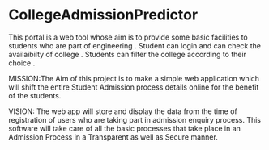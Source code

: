 # CollegeAdmissionPredictor
This portal is a web tool whose aim is to provide some basic facilities to students who are part of engineering . Student can login and can check the availaibilty of college . Students can filter the college according to their choice .

MISSION:The Aim of this project is to make a simple web application which will shift the entire Student Admission process details online for the benefit of the students.

VISION: The web app will store and display the data from the time of registration of users who are taking part in admission enquiry process. This software will take care of all the basic processes that take place in an Admission Process in a Transparent as well as Secure manner.
